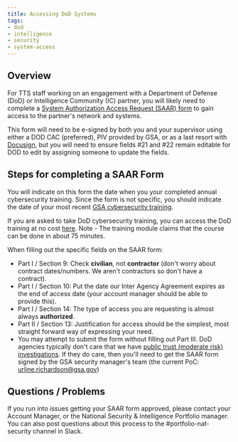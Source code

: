 ```yaml
---
title: Accessing DoD Systems
tags:
- dod
- intelligence
- security
- system-access
---
```


## Overview

For TTS staff working on an engagement with a Department of Defense (DoD) or Intelligence Community (IC) partner, you will likely need to complete a [System Authorization Access Request (SAAR) form](https://www.esd.whs.mil/Portals/54/Documents/DD/forms/dd/dd2875.pdf) to gain access to the partner's network and systems.

This form will need to be e-signed by both you and your supervisor using either a DOD CAC (preferred), PIV provided by GSA, or as a last resort with [Docusign]({{site.baseurl}}/digital-signatures/), but you will need to ensure fields #21 and #22 remain editable for DOD to edit by assigning someone to update the fields.

## Steps for completing a SAAR Form

You will indicate on this form the date when you your completed annual cybersecurity training. Since the form is not specific, you should indicate the date of your most recent [GSA cybersecurity training]({{site.baseurl}}/olu/). 

If you are asked to take  DoD cybersecurity training, you can access the DoD training at no cost [here](https://www.cdse.edu/catalog/elearning/DS-IA106.html). Note - The training module claims that the course can be done in about 75 minutes.

When filling out the specific fields on the SAAR form:

* Part I / Section 9: Check **civilian**, not **contractor** (don't worry about contract dates/numbers. We aren't contractors so don't have a contract).
* Part I / Section 10: Put the date our Inter Agency Agreement expires as the end of access date (your account manager should be able to provide this).
* Part I / Section 14: The type of access you are requesting is almost always **authorized**.
* Part II / Section 13: Justification for access should be the simplest, most straight forward way of expressing your need.
* You may attempt to submit the form without filling out Part III. DoD agencies typically don't care that we have [public trust (moderate risk) investigations]({{site.baseurl}}/top-secret/). If they do care, then you'll need to get the SAAR form signed by the GSA security manager's team (the current PoC: [urline.richardson@gsa.gov](mailto:urline.richardson@gsa.gov))

## Questions / Problems

If you run into issues getting your SAAR form approved, please contact your Account Manager, or the National Security & Intelligence Portfolio manager. You can also post questions about this process to the #portfolio-nat-security channel in Slack.
